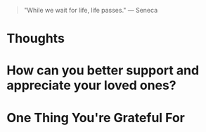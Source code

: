 
> \"While we wait for life, life passes.\" — Seneca

# Thoughts

# How can you better support and appreciate your loved ones?

# One Thing You're Grateful For

